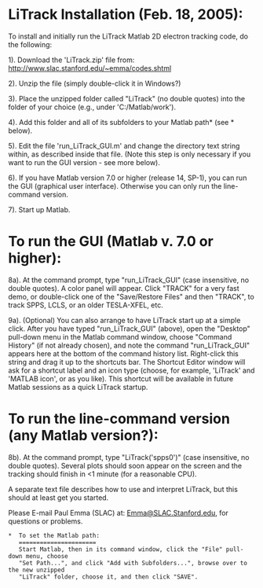 # LiTrack Installation (Feb. 18, 2005):

To install and initially run the LiTrack Matlab 2D electron tracking code,
do the following:

1).  Download the 'LiTrack.zip' file from:
     http://www.slac.stanford.edu/~emma/codes.shtml

2).  Unzip the file (simply double-click it in Windows?)

3).  Place the unzipped folder called "LiTrack" (no double quotes)
     into the folder of your choice (e.g., under 'C:/Matlab/work').

4).  Add this folder and all of its subfolders to your Matlab path* (see * below).

5).  Edit the file 'run_LiTrack_GUI.m' and change the directory
     text string within, as described inside that file. (Note
     this step is only necessary if you want to run the GUI
     version - see more below).

6).  If you have Matlab version 7.0 or higher (release 14, SP-1), you can
     run the GUI (graphical user interface). Otherwise you can only
     run the line-command version.

7).  Start up Matlab.

# To run the GUI (Matlab v. 7.0 or higher):

8a). At the command prompt, type "run_LiTrack_GUI"
     (case insensitive, no double quotes). A color panel will appear.
     Click "TRACK" for a very fast demo, or double-click one of the
     "Save/Restore Files" and then "TRACK", to track SPPS, LCLS, or
     an older TESLA-XFEL, etc.

9a). (Optional) You can also arrange to have LiTrack start up at a
     simple click. After you have typed "run_LiTrack_GUI" (above),
     open the "Desktop" pull-down menu in the Matlab command window,
     choose "Command History" (if not already chosen), and note
     the command "run_LiTrack_GUI" appears here at the bottom of
     the command history list. Right-click this string and drag it
     up to the shortcuts bar. The Shortcut Editor window will ask for
     a shortcut label and an icon type (choose, for example, 'LiTrack'
     and 'MATLAB icon', or as you like). This shortcut will be available
     in future Matlab sessions as a quick LiTrack startup.

# To run the line-command version (any Matlab version?):

8b). At the command prompt, type "LiTrack('spps0')" (case insensitive,
     no double quotes). Several plots should soon appear on the screen
     and the tracking should finish in <1 minute (for a reasonable CPU).

A separate text file describes how to use and interpret LiTrack,
but this should at least get you started.

Please E-mail Paul Emma (SLAC) at: Emma@SLAC.Stanford.edu, for
questions or problems.

    *  To set the Matlab path:
       ======================
       Start Matlab, then in its command window, click the "File" pull-down menu, choose
       "Set Path...", and click "Add with Subfolders...", browse over to the new unzipped
       "LiTrack" folder, choose it, and then click "SAVE".
